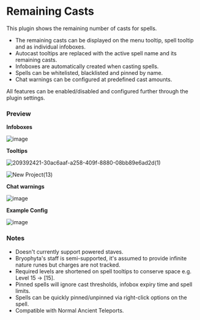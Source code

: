 # Remaining Casts

This plugin shows the remaining number of casts for spells.

- The remaining casts can be displayed on the menu tooltip, spell tooltip and as individual infoboxes.
- Autocast tooltips are replaced with the active spell name and its remaining casts.
- Infoboxes are automatically created when casting spells.
- Spells can be whitelisted, blacklisted and pinned by name.
- Chat warnings can be configured at predefined cast amounts.

All features can be enabled/disabled and configured further through the plugin settings.

### Preview
**Infoboxes**

![image](https://user-images.githubusercontent.com/109300410/209392220-2aed7f2a-31f0-4df3-a7f6-fa35dd73eb69.png)

**Tooltips**

![209392421-30ac6aaf-a258-409f-8880-08bb89e6ad2d(1)](https://user-images.githubusercontent.com/109300410/211619488-bcbd48b3-3f31-4df3-a9e4-7472c35f2fec.png)

![New Project(13)](https://user-images.githubusercontent.com/109300410/211358769-ebcff5f8-2420-48f8-9811-7ab9fb5da6b8.png)

**Chat warnings**

![image](https://user-images.githubusercontent.com/109300410/210402957-6d38737e-5601-45fd-8703-44d49ec7e562.png)

**Example Config**

![image](https://user-images.githubusercontent.com/109300410/210403131-0a086b35-0c25-4e4a-9f76-e630e347d56a.png)

### Notes

- Doesn't currently support powered staves.
- Bryophyta's staff is semi-supported, it's assumed to provide infinite nature runes but charges are not tracked.
- Required levels are shortened on spell tooltips to conserve space e.g. Level 15 -> [15].
- Pinned spells will ignore cast thresholds, infobox expiry time and spell limits.
- Spells can be quickly pinned/unpinned via right-click options on the spell.
- Compatible with Normal Ancient Teleports.
